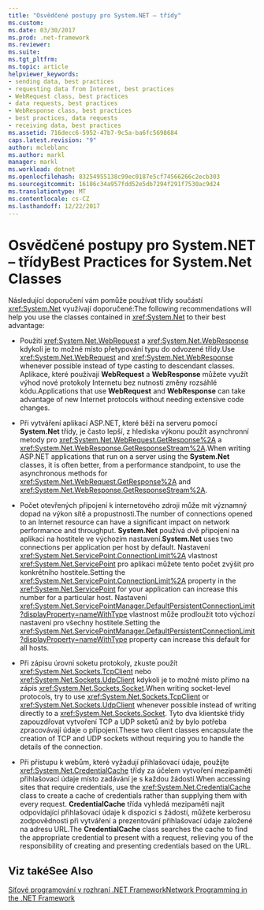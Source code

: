 ```yaml
---
title: "Osvědčené postupy pro System.NET – třídy"
ms.custom: 
ms.date: 03/30/2017
ms.prod: .net-framework
ms.reviewer: 
ms.suite: 
ms.tgt_pltfrm: 
ms.topic: article
helpviewer_keywords:
- sending data, best practices
- requesting data from Internet, best practices
- WebRequest class, best practices
- data requests, best practices
- WebResponse class, best practices
- best practices, data requests
- receiving data, best practices
ms.assetid: 716decc6-5952-47b7-9c5a-ba6fc5698684
caps.latest.revision: "9"
author: mcleblanc
ms.author: markl
manager: markl
ms.workload: dotnet
ms.openlocfilehash: 83254955138c99ec0187e5cf74566266c2ecb303
ms.sourcegitcommit: 16186c34a957fdd52e5db7294f291f7530ac9d24
ms.translationtype: MT
ms.contentlocale: cs-CZ
ms.lasthandoff: 12/22/2017
---
```

# <a name="best-practices-for-systemnet-classes"></a><span data-ttu-id="f2989-102">Osvědčené postupy pro System.NET – třídy</span><span class="sxs-lookup"><span data-stu-id="f2989-102">Best Practices for System.Net Classes</span></span>
<span data-ttu-id="f2989-103">Následující doporučení vám pomůže používat třídy součástí <xref:System.Net> využívají doporučené:</span><span class="sxs-lookup"><span data-stu-id="f2989-103">The following recommendations will help you use the classes contained in <xref:System.Net> to their best advantage:</span></span>  
  
-   <span data-ttu-id="f2989-104">Použití <xref:System.Net.WebRequest> a <xref:System.Net.WebResponse> kdykoli je to možné místo přetypování typu do odvozené třídy.</span><span class="sxs-lookup"><span data-stu-id="f2989-104">Use <xref:System.Net.WebRequest> and <xref:System.Net.WebResponse> whenever possible instead of type casting to descendant classes.</span></span> <span data-ttu-id="f2989-105">Aplikace, které používají **WebRequest** a **WebResponse** můžete využít výhod nové protokoly Internetu bez nutnosti změny rozsáhlé kódu.</span><span class="sxs-lookup"><span data-stu-id="f2989-105">Applications that use **WebRequest** and **WebResponse** can take advantage of new Internet protocols without needing extensive code changes.</span></span>  
  
-   <span data-ttu-id="f2989-106">Při vytváření aplikací ASP.NET, které běží na serveru pomocí **System.Net** třídy, je často lepší, z hlediska výkonu použít asynchronní metody pro <xref:System.Net.WebRequest.GetResponse%2A> a <xref:System.Net.WebResponse.GetResponseStream%2A>.</span><span class="sxs-lookup"><span data-stu-id="f2989-106">When writing ASP.NET applications that run on a server using the **System.Net** classes, it is often better, from a performance standpoint, to use the asynchronous methods for <xref:System.Net.WebRequest.GetResponse%2A> and <xref:System.Net.WebResponse.GetResponseStream%2A>.</span></span>  
  
-   <span data-ttu-id="f2989-107">Počet otevřených připojení k internetového zdroji může mít významný dopad na výkon sítě a propustnosti.</span><span class="sxs-lookup"><span data-stu-id="f2989-107">The number of connections opened to an Internet resource can have a significant impact on network performance and throughput.</span></span> <span data-ttu-id="f2989-108">**System.Net** používá dvě připojení na aplikaci na hostitele ve výchozím nastavení.</span><span class="sxs-lookup"><span data-stu-id="f2989-108">**System.Net** uses two connections per application per host by default.</span></span> <span data-ttu-id="f2989-109">Nastavení <xref:System.Net.ServicePoint.ConnectionLimit%2A> vlastnost <xref:System.Net.ServicePoint> pro aplikaci můžete tento počet zvýšit pro konkrétního hostitele.</span><span class="sxs-lookup"><span data-stu-id="f2989-109">Setting the <xref:System.Net.ServicePoint.ConnectionLimit%2A> property in the <xref:System.Net.ServicePoint> for your application can increase this number for a particular host.</span></span> <span data-ttu-id="f2989-110">Nastavení <xref:System.Net.ServicePointManager.DefaultPersistentConnectionLimit?displayProperty=nameWithType> vlastnost může prodloužit toto výchozí nastavení pro všechny hostitele.</span><span class="sxs-lookup"><span data-stu-id="f2989-110">Setting the <xref:System.Net.ServicePointManager.DefaultPersistentConnectionLimit?displayProperty=nameWithType> property can increase this default for all hosts.</span></span>  
  
-   <span data-ttu-id="f2989-111">Při zápisu úrovni soketu protokoly, zkuste použít <xref:System.Net.Sockets.TcpClient> nebo <xref:System.Net.Sockets.UdpClient> kdykoli je to možné místo přímo na zápis <xref:System.Net.Sockets.Socket>.</span><span class="sxs-lookup"><span data-stu-id="f2989-111">When writing socket-level protocols, try to use <xref:System.Net.Sockets.TcpClient> or <xref:System.Net.Sockets.UdpClient> whenever possible instead of writing directly to a <xref:System.Net.Sockets.Socket>.</span></span> <span data-ttu-id="f2989-112">Tyto dva klientské třídy zapouzdřovat vytvoření TCP a UDP soketů aniž by bylo potřeba zpracovávají údaje o připojení.</span><span class="sxs-lookup"><span data-stu-id="f2989-112">These two client classes encapsulate the creation of TCP and UDP sockets without requiring you to handle the details of the connection.</span></span>  
  
-   <span data-ttu-id="f2989-113">Při přístupu k webům, které vyžadují přihlašovací údaje, použijte <xref:System.Net.CredentialCache> třídy za účelem vytvoření mezipaměti přihlašovací údaje místo zadávání je s každou žádostí.</span><span class="sxs-lookup"><span data-stu-id="f2989-113">When accessing sites that require credentials, use the <xref:System.Net.CredentialCache> class to create a cache of credentials rather than supplying them with every request.</span></span> <span data-ttu-id="f2989-114">**CredentialCache** třída vyhledá mezipaměti najít odpovídající přihlašovací údaje k dispozici s žádostí, můžete kerberosu zodpovědnosti při vytváření a prezentování přihlašovací údaje založené na adresu URL.</span><span class="sxs-lookup"><span data-stu-id="f2989-114">The **CredentialCache** class searches the cache to find the appropriate credential to present with a request, relieving you of the responsibility of creating and presenting credentials based on the URL.</span></span>  
  
## <a name="see-also"></a><span data-ttu-id="f2989-115">Viz také</span><span class="sxs-lookup"><span data-stu-id="f2989-115">See Also</span></span>  
 [<span data-ttu-id="f2989-116">Síťové programování v rozhraní .NET Framework</span><span class="sxs-lookup"><span data-stu-id="f2989-116">Network Programming in the .NET Framework</span></span>](../../../docs/framework/network-programming/index.md)
